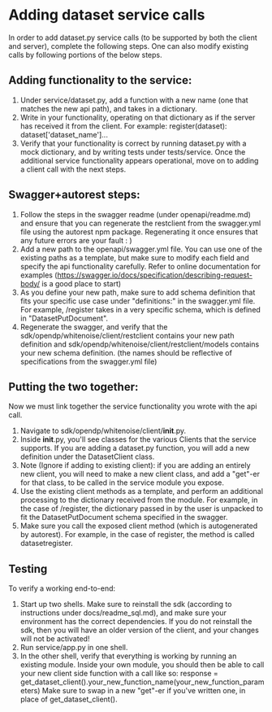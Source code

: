 # Adding dataset service calls
In order to add dataset.py service calls (to be supported by both the client and server), complete the following steps. One can also modify existing calls by following portions of the below steps.

## Adding functionality to the service:
1. Under service/dataset.py, add a function with a new name (one that matches the new api path), and takes in a dictionary.
2. Write in your functionality, operating on that dictionary as if the server has received it from the client. For example: register(dataset): dataset['dataset_name']...
3. Verify that your functionality is correct by running dataset.py with a mock dictionary, and by writing tests under tests/service. Once the additional service functionality appears operational, move on to adding a client call with the next steps.

## Swagger+autorest steps:
1. Follow the steps in the swagger readme (under openapi/readme.md) and ensure that you can regenerate the restclient from the swagger.yml file using the autorest npm package. Regenerating it once ensures that any future errors are your fault : )
2. Add a new path to the openapi/swagger.yml file. You can use one of the existing paths as a template, but make sure to modify each field and specify the api functionality carefully. Refer to online documentation for examples (https://swagger.io/docs/specification/describing-request-body/ is a good place to start) 
3. As you define your new path, make sure to add schema definition that fits your specific use case under "definitions:" in the swagger.yml file. For example, /register takes in a very specific schema, which is defined in "DatasetPutDocument".
4. Regenerate the swagger, and verify that the sdk/opendp/whitenoise/client/restclient contains your new path definition and sdk/opendp/whitenoise/client/restclient/models contains your new schema definition. (the names should be reflective of specifications from the swagger.yml file)

## Putting the two together:
Now we must link together the service functionality you wrote with the api call.

1. Navigate to sdk/opendp/whitenoise/client/__init__.py.
2. Inside __init__.py, you'll see classes for the various Clients that the service supports. If you are adding a dataset.py function, you will add a new definition under the DatasetClient class.
3. Note (Ignore if adding to existing client): if you are adding an entirely new client, you will need to make a new client class, and add a "get"-er for that class, to be called in the service module you expose.
4. Use the existing client methods as a template, and perform an additional processing to the dictionary received from the module. For example, in the case of /register, the dictionary passed in by the user is unpacked to fit the DatasetPutDocument schema specified in the swagger.
5. Make sure you call the exposed client method (which is autogenerated by autorest). For example, in the case of register, the method is called datasetregister.

## Testing
To verify a working end-to-end:
1. Start up two shells. Make sure to reinstall the sdk (according to instructions under docs/readme_sql.md), and make sure your environment has the correct dependencies. If you do not reinstall the sdk, then you will have an older version of the client, and your changes will not be activated!
2. Run service/app.py in one shell.
3. In the other shell, verify that everything is working by running an existing module. Inside your own module, you should then be able to call your new client side function with a call like so:
response = get_dataset_client().your_new_function_name(your_new_function_parameters)
Make sure to swap in a new "get"-er if you've written one, in place of get_dataset_client().